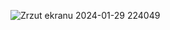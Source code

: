 ![Zrzut ekranu 2024-01-29 224049](https://github.com/Ehalss/justmetryingtolearnsomesql/assets/91338188/575106d2-08b0-40c5-b764-bfc0bd9d6e91)
